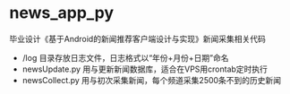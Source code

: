 # news_app_py
毕业设计《基于Android的新闻推荐客户端设计与实现》新闻采集相关代码
- /log 目录存放日志文件，日志格式以“年份+月份+日期”命名
- newsUpdate.py 用与更新新闻数据库，适合在VPS用crontab定时执行
- newsCollect.py 用与初次采集新闻，每个频道采集2500条不到的历史新闻
